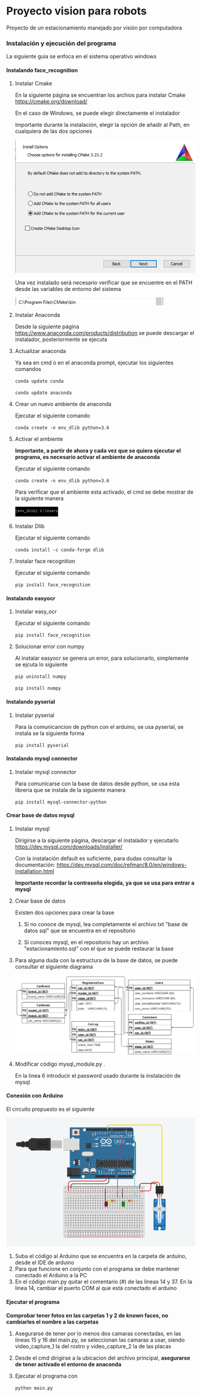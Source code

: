 # Proyecto vision para robots
Proyecto de un estacionamiento manejado por visión por computadora

### Instalación y ejecución del programa

La siguiente guia se enfoca en el sistema operativo windows

#### Instalando face_recognition
1. Instalar Cmake

    En la siguiente página se encuentran los archios para instalar Cmake https://cmake.org/download/
  
    En el caso de Windows, se puede elegir directamente el instalador
  
    Importante durante la instalación, elegir la opción de añadir al Path, en cualquiera de las dos opciones
  
    ![Opcion a elegir Cmake!](/images/Cmake_ins.png)
    
    Una vez instalado será necesario verificar que se encuentre en el PATH desde las variables de entorno del sistema
    
    ![Comprobar Cmake!](/images/Cmake_path.png)
2. Instalar Anaconda

    Desde la siguiente página https://www.anaconda.com/products/distribution se puede descargar el instalador, posteriormente se ejecuta
3. Actualizar anaconda

    Ya sea en cmd o en el anaconda prompt, ejecutar los siguientes comandos
    
    `conda update conda`
    
    `conda update anaconda`
4. Crear un nuevo ambiente de anaconda

    Ejecutar el siguiente comando
    
    `conda create -n env_dlib python=3.6`
5. Activar el ambiente
    
    **Importante, a partir de ahora y cada vez que se quiera ejecutar el programa, es necesario activar el ambiente de anaconda**
    
    Ejecutar el siguiente comando
    
    `conda create -n env_dlib python=3.6`
    
    Para verificar que el ambiente esta activado, el cmd se debe mostrar de la siguiente manera
    
    ![Ambiente conda!](/images/Conda_env.png)
    
 6. Instalar Dlib
    
    Ejecutar el siguiente comando
    
    `conda install -c conda-forge dlib`
    
7. Instalar face recognition

    Ejecutar el siguiente comando
    
    `pip install face_recognition`
    
#### Instalando easyocr

1. Instalar easy_ocr

    Ejecutar el siguiente comando
    
    `pip install face_recognition`
 
2. Solucionar error con numpy

    Al instalar easyocr se genera un error, para solucionarlo, simplemente se ejcuta lo siguiente
    
    `pip uninstall numpy`
    
    `pip install numpy`
    
#### Instalando pyserial

1. Instalar pyserial

    Para la comunicancion de python con el arduino, se usa pyserial, se instala se la siguiente forma
    
    `pip install pyserial`
    
#### Instalando mysql connector

1. Instalar mysql connector

    Para comunicarse con la base de datos desde python, se usa esta libreria que se instala de la siguiente manera
    
    `pip install mysql-connector-python`
    
#### Crear base de datos mysql 

1. Instalar mysql

    Dirigirse a la siguiente página, descargar el instalador y ejecutarlo https://dev.mysql.com/downloads/installer/
    
    Con la instalación default es suficiente, para dudas consultar la documentación: https://dev.mysql.com/doc/refman/8.0/en/windows-installation.html
    
    **Importante recordar la contraseña elegida, ya que se usa para entrar a mysql**
    
2. Crear base de datos
    
    Existen dos opciones para crear la base
    
    1. Si no conoce de mysql, lea completamente el archivo txt "base de datos sql" que se encuentra en el repositorio
    
    2. Si conoces mysql, en el repositorio hay un archivo "estacionamiento.sql" con el que se puede restaurar la base

3. Para alguna duda con la estructura de la base de datos, se puede consultar el siguiente diagrama
    
    ![Base mysql!](/images/BaseSQL_estacionamiento.png)

4. Modificar código mysql_module.py . 
    
    En la linea 6 introducir el password usado durante la instalación de mysql

#### Conexión con Arduino

El circuito propuesto es el siguiente

![Arduino!](/images/arduino_conex.png)

1. Suba el código al Arduino que se encuentra en la carpeta de arduino, desde el IDE de arduino
2. Para que funcione en conjunto con el programa se debe mantener conectado el Arduino a la PC
3. En el código main.py quitar el comentario (#) de las lineas 14 y 37. En la linea 14, cambiar el puerto COM al que está conectado el arduino
    
#### Ejecutar el programa

**Comprobar tener fotos en las carpetas 1 y 2 de known faces, no cambiarles el nombre a las carpetas**

1. Asegurarse de tener por lo menos dos camaras conectadas, en las lineas 15 y 16 del main.py, se seleccionan las camaras a usar, siendo video_capture_1 la del rostro y video_capture_2 la de las placas 
2. Desde el cmd dirigirse a la ubicacion del archivo principal, **asegurarse de tener activado el entorno de anaconda**
3. Ejecutar el programa con 
    
    `python main.py`

